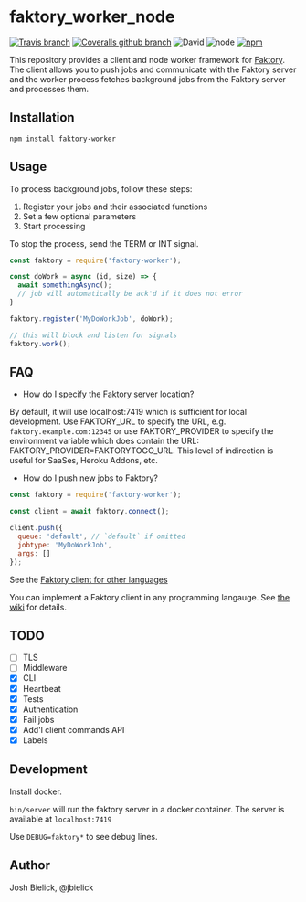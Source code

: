 # faktory_worker_node

[![Travis branch](https://img.shields.io/travis/jbielick/faktory_worker_node/master.svg)](https://travis-ci.org/jbielick/faktory-client)
[![Coveralls github branch](https://img.shields.io/coveralls/github/jbielick/faktory_worker_node/master.svg)](https://coveralls.io/github/jbielick/faktory_worker_node)
![David](https://img.shields.io/david/jbielick/faktory_worker_node.svg)
![node](https://img.shields.io/node/v/faktory-worker.svg)
[![npm](https://img.shields.io/npm/dm/faktory-worker.svg)](https://www.npmjs.com/package/faktory-worker)

This repository provides a client and node worker framework for [Faktory](https://github.com/contribsys/faktory). The client allows you to push jobs and communicate with the Faktory server and the worker process fetches background jobs from the Faktory server and processes them.

## Installation

```
npm install faktory-worker
```

## Usage

To process background jobs, follow these steps:

1. Register your jobs and their associated functions
2. Set a few optional parameters
3. Start processing

To stop the process, send the TERM or INT signal.

```js
const faktory = require('faktory-worker');

const doWork = async (id, size) => {
  await somethingAsync();
  // job will automatically be ack'd if it does not error
}

faktory.register('MyDoWorkJob', doWork);

// this will block and listen for signals
faktory.work();
```

## FAQ

* How do I specify the Faktory server location?

By default, it will use localhost:7419 which is sufficient for local development.
Use FAKTORY_URL to specify the URL, e.g. `faktory.example.com:12345` or
use FAKTORY_PROVIDER to specify the environment variable which does
contain the URL: FAKTORY_PROVIDER=FAKTORYTOGO_URL.  This level of
indirection is useful for SaaSes, Heroku Addons, etc.

* How do I push new jobs to Faktory?

```js
const faktory = require('faktory-worker');

const client = await faktory.connect();

client.push({
  queue: 'default', // `default` if omitted
  jobtype: 'MyDoWorkJob',
  args: []
});
```

See the [Faktory client for other languages](https://github.com/contribsys/faktory/wiki/Related-Projects)

You can implement a Faktory client in any programming langauge.
See [the wiki](https://github.com/contribsys/faktory/wiki) for details.

## TODO

 - [ ] TLS
 - [ ] Middleware
 - [x] CLI
 - [x] Heartbeat
 - [x] Tests
 - [x] Authentication
 - [x] Fail jobs
 - [x] Add'l client commands API
 - [x] Labels

## Development

Install docker.

`bin/server` will run the faktory server in a docker container. The server is available at `localhost:7419`

Use `DEBUG=faktory*` to see debug lines.

## Author

Josh Bielick, @jbielick
